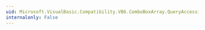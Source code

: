 ```yaml
---
uid: Microsoft.VisualBasic.Compatibility.VB6.ComboBoxArray.QueryAccessibilityHelp
internalonly: False
---
```

